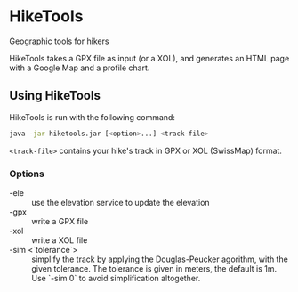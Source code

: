 # HikeTools

Geographic tools for hikers

HikeTools takes a GPX file as input (or a XOL), and generates an HTML page with a Google Map and a profile chart.

## Using HikeTools

HikeTools is run with the following command:

```sh
java -jar hiketools.jar [<option>...] <track-file>
```

`<track-file>` contains your hike's track in GPX or XOL (SwissMap) format.

### Options

<dl>
<dt>-ele</dt>
<dd>use the elevation service to update the elevation</dd>
<dt>-gpx</dt>
<dd>write a GPX file</dd>
<dt>-xol</dt>
<dd>write a XOL file</dd>
<dt>-sim <`tolerance`></dt>
<dd>simplify the track by applying the Douglas-Peucker agorithm, with the given tolerance.
The tolerance is given in meters, the default is 1m. Use `-sim 0` to avoid simplification altogether.</dd>
</dl>
